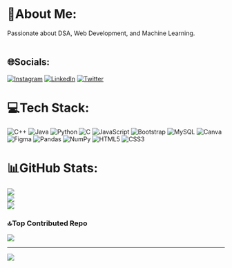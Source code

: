 # 💫About Me:
Passionate about DSA, Web Development, and Machine Learning.<br><br>


## 🌐Socials:
[![Instagram](https://img.shields.io/badge/Instagram-%23E4405F.svg?logo=Instagram&logoColor=white)](https://instagram.com/iamshubhsinha) [![LinkedIn](https://img.shields.io/badge/LinkedIn-%230077B5.svg?logo=linkedin&logoColor=white)](https://linkedin.com/in/codeshubh) [![Twitter](https://img.shields.io/badge/Twitter-%231DA1F2.svg?logo=Twitter&logoColor=white)](https://twitter.com/iamshubhsinha) 

# 💻Tech Stack:
![C++](https://img.shields.io/badge/c++-%2300599C.svg?style=flat&logo=c%2B%2B&logoColor=white) ![Java](https://img.shields.io/badge/java-%23ED8B00.svg?style=flat&logo=java&logoColor=white) ![Python](https://img.shields.io/badge/python-3670A0?style=flat&logo=python&logoColor=ffdd54) ![C](https://img.shields.io/badge/c-%2300599C.svg?style=flat&logo=c&logoColor=white) ![JavaScript](https://img.shields.io/badge/javascript-%23323330.svg?style=flat&logo=javascript&logoColor=%23F7DF1E) ![Bootstrap](https://img.shields.io/badge/bootstrap-%23563D7C.svg?style=flat&logo=bootstrap&logoColor=white) ![MySQL](https://img.shields.io/badge/mysql-%2300f.svg?style=flat&logo=mysql&logoColor=white) ![Canva](https://img.shields.io/badge/Canva-%2300C4CC.svg?style=flat&logo=Canva&logoColor=white) 	![Figma](https://img.shields.io/badge/figma-%23F24E1E.svg?style=flat&logo=figma&logoColor=white) ![Pandas](https://img.shields.io/badge/pandas-%23150458.svg?style=flat&logo=pandas&logoColor=white) ![NumPy](https://img.shields.io/badge/numpy-%23013243.svg?style=flat&logo=numpy&logoColor=white) ![HTML5](https://img.shields.io/badge/html5-%23E34F26.svg?style=flat&logo=html5&logoColor=white) ![CSS3](https://img.shields.io/badge/css3-%231572B6.svg?style=flat&logo=css3&logoColor=white)
# 📊GitHub Stats:
![](https://github-readme-stats.vercel.app/api?username=shrudex&theme=midnight-purple&hide_border=false&include_all_commits=true&count_private=true)<br/>
![](https://github-readme-streak-stats.herokuapp.com/?user=shrudex&theme=midnight-purple&hide_border=false)<br/>
![](https://github-readme-stats.vercel.app/api/top-langs/?username=shrudex&theme=midnight-purple&hide_border=false&include_all_commits=true&count_private=true&layout=compact)

### 🔝Top Contributed Repo
![](https://github-contributor-stats.vercel.app/api?username=shrudex&limit=5&theme=tokyonight&combine_all_yearly_contributions=true)

---
[![](https://visitcount.itsvg.in/api?id=shrudex&icon=1&color=12)](https://visitcount.itsvg.in)
